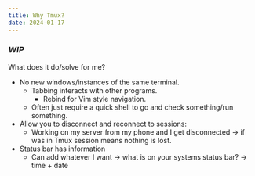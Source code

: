```yaml
---
title: Why Tmux?
date: 2024-01-17
---
```


### *WIP*

What does it do/solve for me?
- No new windows/instances of the same terminal. 
	- Tabbing interacts with other programs.
		- Rebind for Vim style navigation.
	- Often just require a quick shell to go and check something/run something.
- Allow you to disconnect and reconnect to sessions:
	- Working on my server from my phone and I get disconnected -> if was in Tmux session means nothing is lost.
- Status bar has information
	- Can add whatever I want -> what is on your systems status bar? -> time + date


